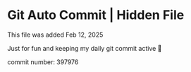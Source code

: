 # Git Auto Commit | Hidden File

This file was added Feb 12, 2025

Just for fun and keeping my daily git commit active 🤪

commit number: 397976
